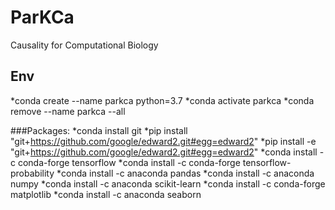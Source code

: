 # ParKCa

Causality for Computational Biology

## Env
*conda create --name parkca python=3.7
*conda activate parkca
*conda remove --name parkca --all

###Packages: 
*conda install git
*pip install "git+https://github.com/google/edward2.git#egg=edward2"
*pip install -e "git+https://github.com/google/edward2.git#egg=edward2"
*conda install -c conda-forge tensorflow
*conda install -c conda-forge tensorflow-probability
*conda install -c anaconda pandas
*conda install -c anaconda numpy
*conda install -c anaconda scikit-learn
*conda install -c conda-forge matplotlib
*conda install -c anaconda seaborn




